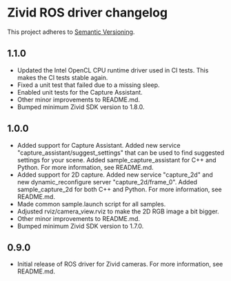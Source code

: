 # Zivid ROS driver changelog

This project adheres to [Semantic Versioning](https://semver.org).

## 1.1.0

* Updated the Intel OpenCL CPU runtime driver used in CI tests. This makes the CI tests
  stable again.
* Fixed a unit test that failed due to a missing sleep.
* Enabled unit tests for the Capture Assistant.
* Other minor improvements to README.md.
* Bumped minimum Zivid SDK version to 1.8.0.

## 1.0.0

* Added support for Capture Assistant. Added new service "capture_assistant/suggest_settings"
  that can be used to find suggested settings for your scene. Added sample_capture_assistant
  for C++ and Python. For more information, see README.md.
* Added support for 2D capture. Added new service "capture_2d" and new dynamic_reconfigure
  server "capture_2d/frame_0". Added sample_capture_2d for both C++ and Python. For more
  information, see README.md.
* Made common sample.launch script for all samples.
* Adjusted rviz/camera_view.rviz to make the 2D RGB image a bit bigger.
* Other minor improvements to README.md.
* Bumped minimum Zivid SDK version to 1.7.0.

## 0.9.0

* Initial release of ROS driver for Zivid cameras. For more information, see README.md.
